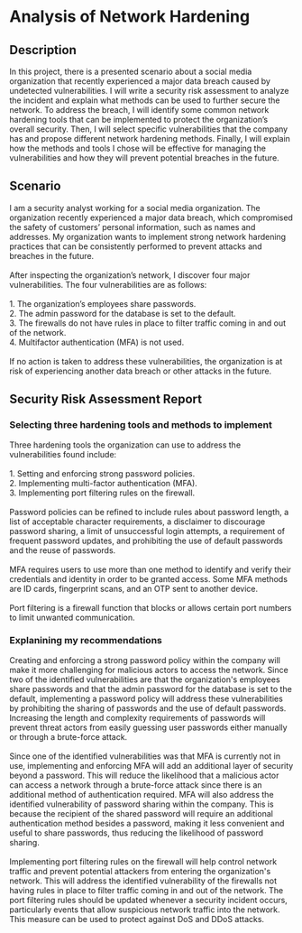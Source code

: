 <h1>Analysis of Network Hardening</h1>

<h2>Description</h2>
In this project, there is a presented scenario about a social media organization that recently experienced a major data breach caused by undetected vulnerabilities. I will write a security risk assessment to analyze the incident and explain what methods can be used to further secure the network. To address the breach, I will identify some common network hardening tools that can be implemented to protect the organization’s overall security. Then, I will select specific vulnerabilities that the company has and propose different network hardening methods. Finally, I will explain how the methods and tools I chose will be effective for managing the vulnerabilities and how they will prevent potential breaches in the future. 

<h2>Scenario</h2>
I am a security analyst working for a social media organization. The organization recently experienced a major data breach, which compromised the safety of customers’ personal information, such as names and addresses. My organization wants to implement strong network hardening practices that can be consistently performed to prevent attacks and breaches in the future. 
<br />
<br />
After inspecting the organization’s network, I discover four major vulnerabilities. The four vulnerabilities are as follows:
<br />
<br />
1. The organization’s employees share passwords.
<br />
2. The admin password for the database is set to the default.
<br />
3. The firewalls do not have rules in place to filter traffic coming in and out of the network.
<br />
4. Multifactor authentication (MFA) is not used.
<br />
<br />
If no action is taken to address these vulnerabilities, the organization is at risk of experiencing another data breach or other attacks in the future. 

<h2>Security Risk Assessment Report</h2>

<h3>Selecting three hardening tools and methods to implement</h3>
Three hardening tools the organization can use to address the vulnerabilities found include:
<br />
<br />
1. Setting and enforcing strong password policies.
<br />
2. Implementing multi-factor authentication (MFA).
<br />
3. Implementing port filtering rules on the firewall.
<br />
<br />
Password policies can be refined to include rules about password length, a list of acceptable character requirements, a disclaimer to discourage password sharing, a limit of unsuccessful login attempts, a requirement of frequent password updates, and prohibiting the use of default passwords and the reuse of passwords.
<br />
<br />
MFA requires users to use more than one method to identify and verify their credentials and identity in order to be granted access. Some MFA methods are ID cards, fingerprint scans, and an OTP sent to another device.
<br />
<br />
Port filtering is a firewall function that blocks or allows certain port numbers to limit unwanted communication.

<h3>Explanining my recommendations</h3>
Creating and enforcing a strong password policy within the company will make it more challenging for malicious actors to access the network. Since two of the identified vulnerabilities are that the organization's employees share passwords and that the admin password for the database is set to the default, implementing a password policy will address these vulnerabilities by prohibiting the sharing of passwords and the use of default passwords. Increasing the length and complexity requirements of passwords will prevent threat actors from easily guessing user passwords either manually or through a brute-force attack. 
<br />
<br />
Since one of the identified vulnerabilities was that MFA is currently not in use, implementing and enforcing MFA will add an additional layer of security beyond a password. This will reduce the likelihood that a malicious actor can access a network through a brute-force attack since there is an additional method of authentication required. MFA will also address the identified vulnerability of password sharing within the company. This is because the recipient of the shared password will require an additional authentication method besides a password, making it less convenient and useful to share passwords, thus reducing the likelihood of password sharing.
<br />
<br />
Implementing port filtering rules on the firewall will help control network traffic and prevent potential attackers from entering the organization's network. This will address the identified vulnerability of the firewalls not having rules in place to filter traffic coming in and out of the network. The port filtering rules should be updated whenever a security incident occurs, particularly events that allow suspicious network traffic into the network. This measure can be used to protect against DoS and DDoS attacks.
